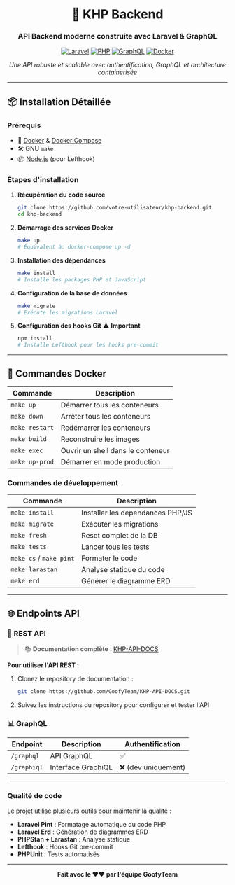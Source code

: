 <div align="center">

# 🚀 KHP Backend

### API Backend moderne construite avec Laravel & GraphQL

[![Laravel](https://img.shields.io/badge/Laravel-12.x-red.svg?style=flat&logo=laravel)](https://laravel.com)
[![PHP](https://img.shields.io/badge/PHP-8.2+-blue.svg?style=flat&logo=php)](https://php.net)
[![GraphQL](https://img.shields.io/badge/GraphQL-Lighthouse-E10098.svg?style=flat&logo=graphql)](https://lighthouse-php.com)
[![Docker](https://img.shields.io/badge/Docker-Containerized-2496ED.svg?style=flat&logo=docker)](https://docker.com)

_Une API robuste et scalable avec authentification, GraphQL et architecture containerisée_

</div>

---

## 📦 Installation Détaillée

### Prérequis

-   🐳 [Docker](https://www.docker.com/) & [Docker Compose](https://docs.docker.com/compose/)
-   🛠 GNU `make`
-   📦 [Node.js](https://nodejs.org/) (pour Lefthook)

### Étapes d'installation

1. **Récupération du code source**

    ```bash
    git clone https://github.com/votre-utilisateur/khp-backend.git
    cd khp-backend
    ```

2. **Démarrage des services Docker**

    ```bash
    make up
    # Équivalent à: docker-compose up -d
    ```

3. **Installation des dépendances**

    ```bash
    make install
    # Installe les packages PHP et JavaScript
    ```

4. **Configuration de la base de données**

    ```bash
    make migrate
    # Exécute les migrations Laravel
    ```

5. **Configuration des hooks Git** ⚠️ **Important**
    ```bash
    npm install
    # Installe Lefthook pour les hooks pre-commit
    ```

---

## 🐳 Commandes Docker

| Commande       | Description                       |
| -------------- | --------------------------------- |
| `make up`      | Démarrer tous les conteneurs      |
| `make down`    | Arrêter tous les conteneurs       |
| `make restart` | Redémarrer les conteneurs         |
| `make build`   | Reconstruire les images           |
| `make exec`    | Ouvrir un shell dans le conteneur |
| `make up-prod` | Démarrer en mode production       |

### Commandes de développement

| Commande                | Description                      |
| ----------------------- | -------------------------------- |
| `make install`          | Installer les dépendances PHP/JS |
| `make migrate`          | Exécuter les migrations          |
| `make fresh`            | Reset complet de la DB           |
| `make tests`            | Lancer tous les tests            |
| `make cs` / `make pint` | Formater le code                 |
| `make larastan`         | Analyse statique du code         |
| `make erd`              | Générer le diagramme ERD         |

---

## 🌐 Endpoints API

### 🔗 REST API

> 📚 **Documentation complète** : [KHP-API-DOCS](https://github.com/GoofyTeam/KHP-API-DOCS)

**Pour utiliser l'API REST :**

1. Clonez le repository de documentation :

    ```bash
    git clone https://github.com/GoofyTeam/KHP-API-DOCS.git
    ```

2. Suivez les instructions du repository pour configurer et tester l'API

### 📊 GraphQL

| Endpoint    | Description        | Authentification    |
| ----------- | ------------------ | ------------------- |
| `/graphql`  | API GraphQL        | ✅                  |
| `/graphiql` | Interface GraphiQL | ❌ (dev uniquement) |

---

### Qualité de code

Le projet utilise plusieurs outils pour maintenir la qualité :

-   **Laravel Pint** : Formatage automatique du code PHP
-   **Laravel Erd** : Génération de diagrammes ERD
-   **PHPStan + Larastan** : Analyse statique
-   **Lefthook** : Hooks Git pre-commit
-   **PHPUnit** : Tests automatisés

---

<div align="center">

**Fait avec le ❤️❤️ par l'équipe GoofyTeam**

</div>
